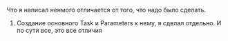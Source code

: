 Что я написал ненмого отличается от того, что надо было сделать.

1) Создание основного Task и Parameters к нему, я сделал отдельно. И по сути все, это все отличия
